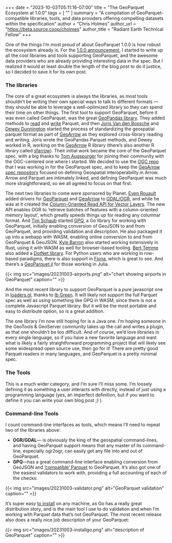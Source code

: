 +++
date = "2023-10-03T05:11:16-07:00"
title = "The GeoParquet Ecosystem at 1.0.0"
tags = [ ""
]
summary = "A compilation of GeoParquet-compatible libraries, tools, and data providers offering compelling datasets within the specification"
author = "Chris Holmes"
author_url = "https://beta.source.coop/cholmes"
author_title = "Radiant Earth Technical Fellow"
+++

One of the things I’m most proud of about GeoParquet 1.0.0 is how robust the ecosystem already is. For the [1.0.0 announcement](https://cloudnativegeo.org/blog/2023/09/geoparquet-1.0.0-released), I started to write up all the cool libraries and tools supporting GeoParquet, and the awesome data providers who are already providing interesting data in the spec. But I realized it would at least double the length of the blog post to do it justice, so I decided to save it for its own post.

### The libraries
The core of a great ecosystem is always the libraries, as most tools shouldn’t be writing their own special ways to talk to different formats — they should be able to leverage a well-optimized library so they can spend their time on other things. The first tool to support GeoParquet, before it was even called GeoParquet, was the great [GeoPandas library](https://geopandas.org/en/stable/). They added methods to [read](https://geopandas.org/en/stable/docs/reference/api/geopandas.read_parquet.html) and [write](https://geopandas.org/en/stable/docs/reference/api/geopandas.GeoDataFrame.to_parquet.html) Parquet, and then [Joris Van den Bossche](https://github.com/jorisvandenbossche) and [Dewey Dunnington](https://github.com/paleolimbot) started the process of standardizing the geospatial parquet format as part of [GeoArrow](https://geoarrow.org/) as they explored cross-library reading and writing. Joris wrote the GeoPandas Parquet methods, and Dewey worked in R, working on the [GeoArrow](https://github.com/paleolimbot/geoarrow) R library (there’s also another R library called [sfarrow](https://wcjochem.github.io/sfarrow/index.html)). Their initial work became the core of the GeoParquet spec, with a big thanks to [Tom Augspurger](https://github.com/TomAugspurger) for joining their community with the OGC-centered one where I started. We decided to use the [OGC repo](https://github.com/opengeospatial/geoparquet/) that I was working in for the GeoParquet spec, and to keep the [GeoArrow spec repository](https://github.com/geoarrow/geoarrow) focused on defining Geospatial interoperability in Arrow. Arrow and Parquet are intimately linked, and defining GeoParquet was much more straightforward, so we all agreed to focus on that first.

The next two libraries to come were sponsored by Planet. [Even Rouault](https://www.spatialys.com/en/about/) added drivers for [GeoParquet](https://gdal.org/drivers/vector/parquet.html) and [GeoArrow](https://gdal.org/drivers/vector/arrow.html) to [GDAL/OGR](https://gdal.org/), and while he was at it created the [Column-Oriented Read API for Vector Layers](https://gdal.org/development/rfc/rfc86_column_oriented_api.html). The new API enables OGR to ‘retrieve batches of features with a column-oriented memory layout’, which greatly speeds things up for reading any columnar format. And [Tim Schaub](https://github.com/tschaub) started [GPQ](https://github.com/planetlabs/gpq), a Go library for working with GeoParquet, initially enabling conversion of GeoJSON to and from GeoParquet, and providing validation and description. He also packaged it up into a webapp with WASM, enabling online conversion to and from GeoParquet & GeoJSON. [Kyle Barron](https://kylebarron.dev/) also started working extensively in Rust, using it with WASM as well for browser-based tooling. [Bert Temme](https://github.com/bertt) also added a [DotNet library](https://github.com/bertt/geoparquet). For Python users who are working in row-based paradigms, there is also support in [Fiona](https://pypi.org/project/Fiona/), which is great to see. And there’s a [GeoParquet.jl](https://github.com/JuliaGeo/GeoParquet.jl) for those working in Julia.

{{< img src="images/20231003-airports.png" alt="chart showing airports in GeoParquet" caption="" >}}

And the most recent library to support GeoParquet is a pure javascript one in [loaders.gl](https://loaders.gl/docs/modules/parquet/api-reference/parquet-loader), thanks to [Ib Green](https://github.com/ibgreen). It will likely not support the full Parquet spec as well as using something like GPQ in WASM, since there is not a complete Javascript Parquet library. But it will be the most portable and easy to distribute option, so is a great addition.

The one library I’m now still hoping for is a Java one. I’m hoping someone in the GeoTools & GeoServer community takes up the call and writes a plugin, as that one shouldn’t be too difficult. And of course, we’d love libraries in every single language, so if you have a new favorite language and want what is likely a fairly straightforward programming project that will likely see some widespread open source use, then go for it! There are pretty good Parquet readers in many languages, and GeoParquet is a pretty minimal spec.

### The Tools
This is a much wider category, and I’m sure I’ll miss some. I’m loosely defining it as something a user interacts with directly, instead of just using a programming language (yes, an imperfect definition, but if you want to define it you can write your own blog post ;) ).

### Command-line Tools
I count command-line interfaces as tools, which means I’ll need to repeat two of the libraries above:

- **OGR/GDAL**— is obviously the king of the geospatial command-lines, and having GeoParquet support means that any master of its command-line, especially ogr2ogr, can easily get any file into and out of GeoParquet.
- **GPQ**—has a great command-line interface enabling conversion from GeoJSON and [‘compatible’ Parquet](https://github.com/opengeospatial/geoparquet/blob/22503a5710779f6d160ef7cf4ac55a76ccedef32/format-specs/compatible-parquet.md) to GeoParquet. It’s also got one of the easiest validators to work with, providing a full accounting of each of the checks:

{{< img src="images/20231003-validator.png" alt="GeoParquet validation" caption="" >}}

It’s super easy [to install](https://github.com/planetlabs/gpq#installation) on any machine, as Go has a really great distribution story, and is the main tool I use to do validation and when I’m working with Parquet data that’s not GeoParquet. The most recent release also does a really nice job description of your GeoParquet:

{{< img src="images/20231003-installgo.png" alt="description of GeoParquet" caption="" >}}
